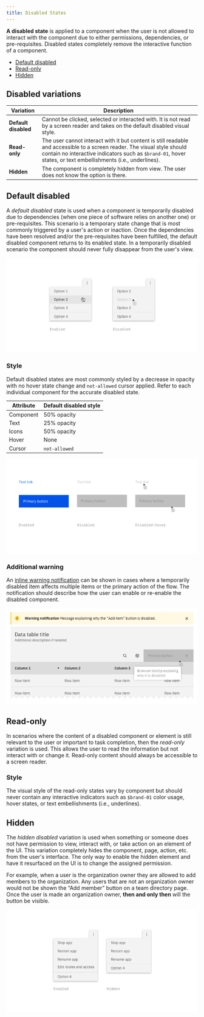 ```yaml
---
title: Disabled States
---
```


**A disabled state** is applied to a component when the user is not allowed to interact with the component due to either permissions, dependencies, or pre-requisites. Disabled states completely remove the interactive function of a component.

<anchor-links>
<ul>
    <li><a href="#default-disabled">Default disabled</a></li>
    <li><a href="#read-only">Read-only</a></li>
    <li><a href="#hidden">Hidden</a></li>
</ul>
</anchor-links>

## Disabled variations

| Variation            | Description                                                                                                                                                                                                                               |
| -------------------- | ----------------------------------------------------------------------------------------------------------------------------------------------------------------------------------------------------------------------------------------- |
| **Default disabled** | Cannot be clicked, selected or interacted with. It is not read by a screen reader and takes on the default disabled visual style.                                                                                                         |
| **Read-only**        | The user cannot interact with it but content is still readable and accessible to a screen reader. The visual style should contain no interactive indicators such as `$brand-01`, hover states, or text embellishments (i.e., underlines). |
| **Hidden**           | The component is completely hidden from view. The user does not know the option is there.                                                                                                                                                 |

## Default disabled

A _default disabled_ state is used when a component is temporarily disabled due to dependencies (when one piece of software relies on another one) or pre-requisites. This scenario is a temporary state change that is most commonly triggered by a user's action or inaction. Once the dependencies have been resolved and/or the pre-requisites have been fulfilled, the default disabled component returns to its enabled state. In a temporarily disabled scenario the component should never fully disappear from the user's view.

![Default disabled example on the right](images/disabled-1.png)

### Style

Default disabled states are most commonly styled by a decrease in opacity with no hover state change and `not-allowed` cursor applied. Refer to each individual component for the accurate disabled state.

| Attribute | Default disabled style |
| --------- | ---------------------- |
| Component | 50% opacity            |
| Text      | 25% opacity            |
| Icons     | 50% opacity            |
| Hover     | None                   |
| Cursor    | `not-allowed`          |

![Default disabled style examples](images/disabled-2.png)

### Additional warning

An [inline warning notification](/components/notification/code) can be shown in cases where a temporarily disabled item affects multiple items or the primary action of the flow. The notification should describe how the user can enable or re-enable the disabled component.

![Additional warning with default disabled example](images/disabled-3.png)

## Read-only

In scenarios where the content of a disabled component or element is still relevant to the user or important to task completion, then the _read-only_ variation is used. This allows the user to read the information but not interact with or change it. Read-only content should always be accessible to a screen reader.

### Style

The visual style of the read-only states vary by component but should never contain any interactive indicators such as `$brand-01` color usage, hover states, or text embellishments (i.e., underlines).

## Hidden

The _hidden disabled_ variation is used when something or someone does not have permission to view, interact with, or take action on an element of the UI. This variation completely hides the component, page, action, etc. from the user's interface. The only way to enable the hidden element and have it resurfaced on the UI is to change the assigned permission.

For example, when a user is the organization owner they are allowed to add members to the organization. Any users that are not an organization owner would not be shown the “Add member” button on a team directory page. Once the user is made an organization owner, **then and only then** will the button be visible.

![Example of hidden disabled content on the right](images/disabled-4.png)

